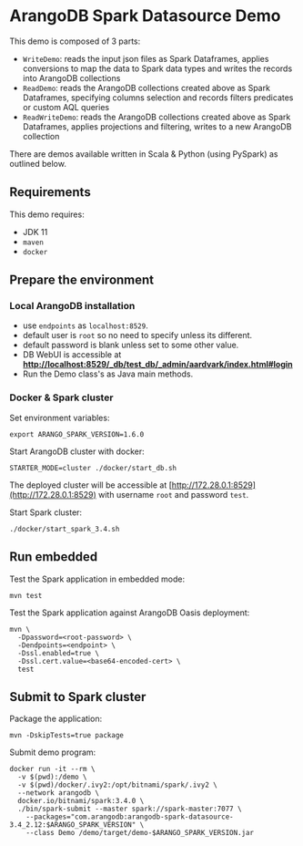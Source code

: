 # ArangoDB Spark Datasource Demo

This demo is composed of 3 parts:

- `WriteDemo`: reads the input json files as Spark Dataframes, applies conversions to map the data to Spark data types
  and writes the records into ArangoDB collections
- `ReadDemo`: reads the ArangoDB collections created above as Spark Dataframes, specifying columns selection and records
  filters predicates or custom AQL queries
- `ReadWriteDemo`: reads the ArangoDB collections created above as Spark Dataframes, applies projections and filtering,
  writes to a new ArangoDB collection

There are demos available written in Scala & Python (using PySpark) as outlined below.

## Requirements

This demo requires:

- JDK 11
- `maven`
- `docker`

## Prepare the environment
### Local ArangoDB installation
* use `endpoints` as `localhost:8529`.
* default user is `root` so no need to specify unless its different.
* default password is blank unless set to some other value.
* DB WebUI is accessible at [**http://localhost:8529/_db/test_db/_admin/aardvark/index.html#login**](http://localhost:8529/_db/test_db/_admin/aardvark/index.html#login)
* Run the Demo class's as Java main methods.

### Docker & Spark cluster
Set environment variables:

```shell
export ARANGO_SPARK_VERSION=1.6.0
```

Start ArangoDB cluster with docker:

```shell
STARTER_MODE=cluster ./docker/start_db.sh
```

The deployed cluster will be accessible at [http://172.28.0.1:8529](http://172.28.0.1:8529) with username `root` and
password `test`.

Start Spark cluster:

```shell
./docker/start_spark_3.4.sh 
```

## Run embedded

Test the Spark application in embedded mode:

```shell
mvn test
```

Test the Spark application against ArangoDB Oasis deployment:

```shell
mvn \
  -Dpassword=<root-password> \
  -Dendpoints=<endpoint> \
  -Dssl.enabled=true \
  -Dssl.cert.value=<base64-encoded-cert> \
  test
```

## Submit to Spark cluster

Package the application:

```shell
mvn -DskipTests=true package
```

Submit demo program:

```shell
docker run -it --rm \
  -v $(pwd):/demo \
  -v $(pwd)/docker/.ivy2:/opt/bitnami/spark/.ivy2 \
  --network arangodb \
  docker.io/bitnami/spark:3.4.0 \
  ./bin/spark-submit --master spark://spark-master:7077 \
    --packages="com.arangodb:arangodb-spark-datasource-3.4_2.12:$ARANGO_SPARK_VERSION" \
    --class Demo /demo/target/demo-$ARANGO_SPARK_VERSION.jar
```
